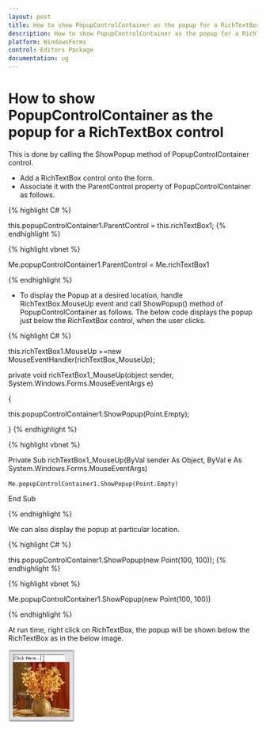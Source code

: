 ```yaml
---
layout: post
title: How to show PopupControlContainer as the popup for a RichTextBox control | WindowsForms | Syncfusion
description: How to show PopupControlContainer as the popup for a RichTextBox control
platform: WindowsForms
control: Editors Package
documentation: ug
---
```





# How to show PopupControlContainer as the popup for a RichTextBox control

This is done by calling the ShowPopup method of PopupControlContainer control.

* Add a RichTextBox control onto the form.
* Associate it with the ParentControl property of PopupControlContainer as follows.


{% highlight C# %}



this.popupControlContainer1.ParentControl = this.richTextBox1;
{% endhighlight %}



{% highlight vbnet %}



Me.popupControlContainer1.ParentControl = Me.richTextBox1

{% endhighlight %}

* To display the Popup at a desired location, handle RichTextBox.MouseUp event and call ShowPopup() method of PopupControlContainer as follows. The below code displays the popup just below the RichTextBox control, when the user clicks. 


{% highlight C# %}

this.richTextBox1.MouseUp +=new MouseEventHandler(richTextBox_MouseUp);

private void richTextBox1_MouseUp(object sender, System.Windows.Forms.MouseEventArgs e)

{

this.popupControlContainer1.ShowPopup(Point.Empty);

}
{% endhighlight %}





{% highlight vbnet %}



Private Sub richTextBox1_MouseUp(ByVal sender As Object, ByVal e As System.Windows.Forms.MouseEventArgs)

    Me.popupControlContainer1.ShowPopup(Point.Empty)

End Sub

{% endhighlight %}

We can also display the popup at particular location.


{% highlight C# %}




this.popupControlContainer1.ShowPopup(new Point(100, 100));
{% endhighlight %}




{% highlight vbnet %}



Me.popupControlContainer1.ShowPopup(new Point(100, 100))

{% endhighlight %}

At run time, right click on RichTextBox, the popup will be shown below the RichTextBox as in the below image.

 ![](FAQ_images/Overview_img361.jpeg) 
